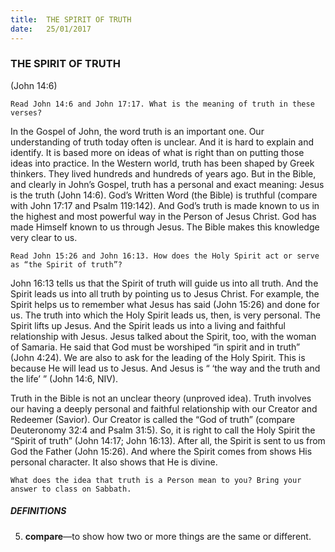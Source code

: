 ```yaml
---
title:  THE SPIRIT OF TRUTH
date:   25/01/2017
---
```


### THE SPIRIT OF TRUTH

(John 14:6)

`Read John 14:6 and John 17:17. What is the meaning of truth in these verses?`

In the Gospel of John, the word truth is an important one. Our understanding of truth today often is unclear. And it is hard to explain and identify. It is based more on ideas of what is right than on putting those ideas into practice. In the Western world, truth has been shaped by Greek thinkers. They lived hundreds and hundreds of years ago. But in the Bible, and clearly in John’s Gospel, truth has a personal and exact meaning: Jesus is the truth (John 14:6). God’s Written Word (the Bible) is truthful (compare with John 17:17 and Psalm 119:142). And God’s truth is made known to us in the highest and most powerful way in the Person of Jesus Christ. God has made Himself known to us through Jesus. The Bible makes this knowledge very clear to us. 

`Read John 15:26 and John 16:13. How does the Holy Spirit act or serve as “the Spirit of truth”?`

John 16:13 tells us that the Spirit of truth will guide us into all truth. And the Spirit leads us into all truth by pointing us to Jesus Christ. For example, the Spirit helps us to remember what Jesus has said (John 15:26) and done for us. The truth into which the Holy Spirit leads us, then, is very personal. The Spirit lifts up Jesus. And the Spirit leads us into a living and faithful relationship with Jesus. Jesus talked about the Spirit, too, with the woman of Samaria. He said that God must be worshiped “in spirit and in truth” (John 4:24). We are also to ask for the leading of the Holy Spirit. This is because He will lead us to Jesus. And Jesus is “ ‘the way and the truth and the life’ ” (John 14:6, NIV). 

Truth in the Bible is not an unclear theory (unproved idea). Truth involves our having a deeply personal and faithful relationship with our Creator and Redeemer (Savior). Our Creator is called the “God of truth” (compare Deuteronomy 32:4 and Psalm 31:5). So, it is right to call the Holy Spirit the “Spirit of truth” (John 14:17; John 16:13). After all, the Spirit is sent to us from God the Father (John 15:26). And where the Spirit comes from shows His personal character. It also shows that He is divine.

`What does the idea that truth is a Person mean to you? Bring your answer to class on Sabbath.`


##### DEFINITIONS

5. **compare**—to show how two or more things are the same or different.